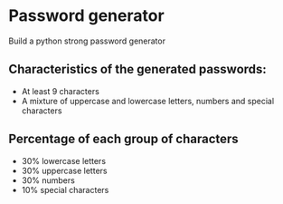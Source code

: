 # Password generator
Build a python strong password generator

## Characteristics of the generated passwords:
- At least 9 characters
- A mixture of uppercase and lowercase letters, numbers and special characters

## Percentage of each group of characters
- 30% lowercase letters
- 30% uppercase letters
- 30% numbers 
- 10% special characters
